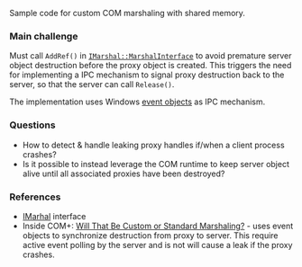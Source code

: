 Sample code for custom COM marshaling with shared memory.

### Main challenge
Must call `AddRef()` in [`IMarshal::MarshalInterface`](https://docs.microsoft.com/nb-no/windows/desktop/api/objidl/nf-objidl-imarshal-marshalinterface) to avoid premature server object destruction before the proxy object is created. This triggers the need for implementing a IPC mechanism to signal proxy destruction back to the server, so that the server can call `Release()`.

The implementation uses Windows [event objects](https://docs.microsoft.com/nb-no/windows/desktop/Sync/event-objects) as IPC mechanism.

### Questions
* How to detect & handle leaking proxy handles if/when a client process crashes?
* Is it possible to instead leverage the COM runtime to keep server object alive until all associated proxies have been destroyed?

### References
* [IMarhal](https://docs.microsoft.com/nb-no/windows/desktop/api/objidl/nn-objidl-imarshal) interface
* Inside COM+: [Will That Be Custom or Standard Marshaling?](https://thrysoee.dk/InsideCOM+/ch14c.htm) - uses event objects to synchronize destruction from proxy to server. This require active event polling by the server and is not will cause a leak if the proxy crashes.

